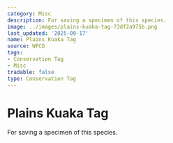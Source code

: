 ```yaml
---
category: Misc
description: For saving a specimen of this species.
image: ../images/plains-kuaka-tag-73df2a975b.png
last_updated: '2025-09-17'
name: Plains Kuaka Tag
source: WFCD
tags:
- Conservation Tag
- Misc
tradable: false
type: Conservation Tag
---
```


# Plains Kuaka Tag

For saving a specimen of this species.

